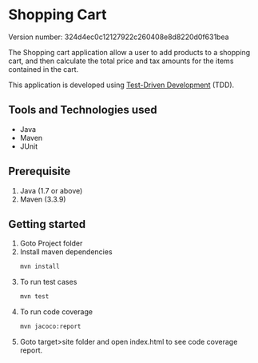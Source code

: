 Shopping Cart
=============
Version number: 324d4ec0c12127922c260408e8d8220d0f631bea

The Shopping cart application allow a user to add products to a shopping cart, and then calculate the total price and tax amounts for the items contained in the cart. 
 
This application is developed using [Test-Driven Development](http://en.wikipedia.org/wiki/Test-driven_development) (TDD).

Tools and Technologies used
---------------------------
 * Java
 * Maven 
 * JUnit
 
Prerequisite
-------------
1. Java (1.7 or above)
2. Maven (3.3.9)

Getting started
---------------
1. Goto Project folder
2. Install maven dependencies
   ```sh
   mvn install
   ```
2. To run test cases 
   ```sh
   mvn test
   ```
3. To run code coverage
    ```sh
   mvn jacoco:report
   ```
4. Goto target>site folder and open index.html to see code coverage report.
